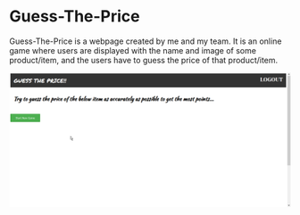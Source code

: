 # Guess-The-Price
Guess-The-Price is a webpage created by me and my team. It is an online game where users are displayed with the name and image of some product/item, and the users have to guess the price of that product/item.

![alt text](Screenshots/Home_Page.png "Home Page")
